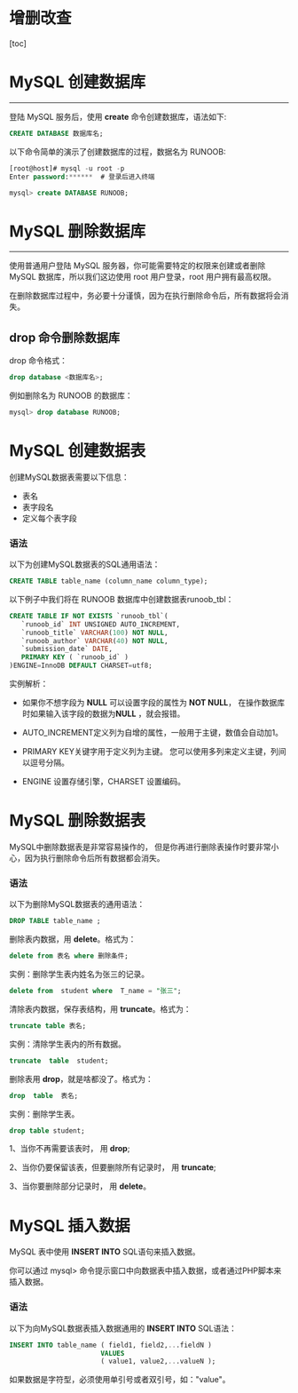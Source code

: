 # 增删改查

[toc]

# MySQL 创建数据库

------

登陆 MySQL 服务后，使用 **create** 命令创建数据库，语法如下:

```sql
CREATE DATABASE 数据库名;
```

以下命令简单的演示了创建数据库的过程，数据名为 RUNOOB:

```sql
[root@host]# mysql -u root -p   
Enter password:******  # 登录后进入终端

mysql> create DATABASE RUNOOB;
```

# MySQL 删除数据库

------

使用普通用户登陆 MySQL 服务器，你可能需要特定的权限来创建或者删除 MySQL 数据库，所以我们这边使用 root 用户登录，root 用户拥有最高权限。

在删除数据库过程中，务必要十分谨慎，因为在执行删除命令后，所有数据将会消失。



## drop 命令删除数据库

drop 命令格式：

```sql
drop database <数据库名>;
```

例如删除名为 RUNOOB 的数据库：

```sql
mysql> drop database RUNOOB;
```

# MySQL 创建数据表

创建MySQL数据表需要以下信息：

- 表名
- 表字段名
- 定义每个表字段

### 语法

以下为创建MySQL数据表的SQL通用语法：

```sql
CREATE TABLE table_name (column_name column_type);
```



以下例子中我们将在 RUNOOB 数据库中创建数据表runoob_tbl：

```sql
CREATE TABLE IF NOT EXISTS `runoob_tbl`(
   `runoob_id` INT UNSIGNED AUTO_INCREMENT,
   `runoob_title` VARCHAR(100) NOT NULL,
   `runoob_author` VARCHAR(40) NOT NULL,
   `submission_date` DATE,
   PRIMARY KEY ( `runoob_id` )
)ENGINE=InnoDB DEFAULT CHARSET=utf8;
```

实例解析：

- 如果你不想字段为 **NULL** 可以设置字段的属性为 **NOT NULL**， 在操作数据库时如果输入该字段的数据为**NULL** ，就会报错。

- AUTO_INCREMENT定义列为自增的属性，一般用于主键，数值会自动加1。

- PRIMARY KEY关键字用于定义列为主键。 您可以使用多列来定义主键，列间以逗号分隔。

- ENGINE 设置存储引擎，CHARSET 设置编码。

# MySQL 删除数据表

MySQL中删除数据表是非常容易操作的， 但是你再进行删除表操作时要非常小心，因为执行删除命令后所有数据都会消失。

### 语法

以下为删除MySQL数据表的通用语法：

```sql
DROP TABLE table_name ;
```

删除表内数据，用 **delete**。格式为：

```sql
delete from 表名 where 删除条件;
```

实例：删除学生表内姓名为张三的记录。

```sql
delete from  student where  T_name = "张三";
```

清除表内数据，保存表结构，用 **truncate**。格式为：

```sql
truncate table 表名;
```

实例：清除学生表内的所有数据。

```sql
truncate  table  student;
```

删除表用 **drop**，就是啥都没了。格式为：

```sql
drop  table  表名;
```

实例：删除学生表。

```sql
drop table student;
```

1、当你不再需要该表时， 用 **drop**;

2、当你仍要保留该表，但要删除所有记录时， 用 **truncate**;

3、当你要删除部分记录时， 用 **delete**。

# MySQL 插入数据

MySQL 表中使用 **INSERT INTO** SQL语句来插入数据。

你可以通过 mysql> 命令提示窗口中向数据表中插入数据，或者通过PHP脚本来插入数据。

### 语法

以下为向MySQL数据表插入数据通用的 **INSERT INTO** SQL语法：

```sql
INSERT INTO table_name ( field1, field2,...fieldN )
                       VALUES
                       ( value1, value2,...valueN );
```

如果数据是字符型，必须使用单引号或者双引号，如："value"。